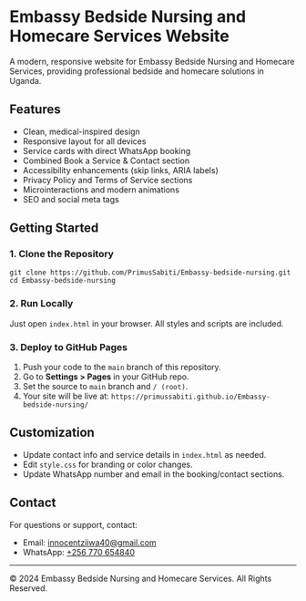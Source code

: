 # Embassy Bedside Nursing and Homecare Services Website

A modern, responsive website for Embassy Bedside Nursing and Homecare Services, providing professional bedside and homecare solutions in Uganda.

## Features
- Clean, medical-inspired design
- Responsive layout for all devices
- Service cards with direct WhatsApp booking
- Combined Book a Service & Contact section
- Accessibility enhancements (skip links, ARIA labels)
- Privacy Policy and Terms of Service sections
- Microinteractions and modern animations
- SEO and social meta tags

## Getting Started

### 1. Clone the Repository
```
git clone https://github.com/PrimusSabiti/Embassy-bedside-nursing.git
cd Embassy-bedside-nursing
```

### 2. Run Locally
Just open `index.html` in your browser. All styles and scripts are included.

### 3. Deploy to GitHub Pages
1. Push your code to the `main` branch of this repository.
2. Go to **Settings > Pages** in your GitHub repo.
3. Set the source to `main` branch and `/ (root)`.
4. Your site will be live at:
   `https://primussabiti.github.io/Embassy-bedside-nursing/`

## Customization
- Update contact info and service details in `index.html` as needed.
- Edit `style.css` for branding or color changes.
- Update WhatsApp number and email in the booking/contact sections.

## Contact
For questions or support, contact:
- Email: [innocentziiwa40@gmail.com](mailto:innocentziiwa40@gmail.com)
- WhatsApp: [+256 770 654840](https://wa.me/256770654840)

---
© 2024 Embassy Bedside Nursing and Homecare Services. All Rights Reserved. 